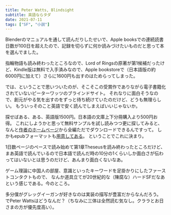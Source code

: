 ```yaml
---
title: Peter Watts, Blindsight
subtitle: 英語ならタダ
date: 2021-07-11
tags: ["SF", "小説"]
---
```

Blenderのマニュアルを通して読んだりしたせいで、Apple booksでの連続読書日数が100日を超えたので、記録を切らずに何か読みづけたいものだと思って本を選んでました。

指輪物語も読み終わったところなので、Lord of Ringsの原著が第1候補だったけど、Kindle版は無料で入手済みなので、Apple bookstoreで（日本語版の約6000円に加えて）さらに1600円も出すのはためらってしまった。

では、ということで思いついたのが、そこそこの受賞作でありながら電子書籍化されていないピーターワッツのブラインドサイト。
それなりに面白そうなので、創元がやる気を出すのをずっと待ち続けていたのだけど、どうも無理らしい。
もういっそのこと英語で安く読んでしまえばいいじゃないか。

探せばある、ある、英語版1500円。日本語の文庫上下分冊購入より500円お得。
これにしようかと思って無料サンプルを試し読みつつ更に探してみると、なんと[作者のホームページ](https://rifters.com)から全編ただでダウンロードできるんですって。
しかもepubフォーマットも[用意してある](https://rifters.com/real/Blindsight.htm)。
ということでこれに決まり。

1日数ページのペースで読み始めて第1章Theseusを読み終わったところだけど、まあ英語で読んでいるので日本語で読んだ時の10分の1くらいしか面白さが伝わってはいないとは思うのだけど、あんまり面白くないなあ。

ゲーム理論に中国人の部屋、意識といったキーワードを足掛かりにしたファーストコンタクトもので、
なんか道具立てが20世紀的な（陳腐な）ハードSFだなあという感じである。今のところ。

多分僕がグレッグイーガンが好きなのは実装の描写が豊富だからなんだろう。
でPeter Wattsはどうなんだ？（ちなみに三体は全然読む気なし。クララとお日さまの方が優先度高い）。
